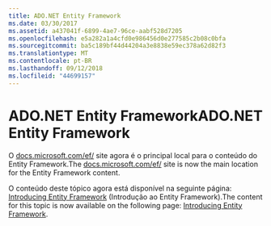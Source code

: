 ```yaml
---
title: ADO.NET Entity Framework
ms.date: 03/30/2017
ms.assetid: a437041f-6899-4ae7-96ce-aabf528d7205
ms.openlocfilehash: e5a282a1a4cfd0e986456d0e277585c2b08c0bfa
ms.sourcegitcommit: ba5c189bf44d44204a3e8838e59ec378a62d82f3
ms.translationtype: MT
ms.contentlocale: pt-BR
ms.lasthandoff: 09/12/2018
ms.locfileid: "44699157"
---
```

# <a name="adonet-entity-framework"></a><span data-ttu-id="423aa-102">ADO.NET Entity Framework</span><span class="sxs-lookup"><span data-stu-id="423aa-102">ADO.NET Entity Framework</span></span>
<span data-ttu-id="423aa-103">O [docs.microsoft.com/ef/](https://docs.microsoft.com/ef/) site agora é o principal local para o conteúdo do Entity Framework.</span><span class="sxs-lookup"><span data-stu-id="423aa-103">The [docs.microsoft.com/ef/](https://docs.microsoft.com/ef/) site is now the main location for the Entity Framework content.</span></span>  
  
 <span data-ttu-id="423aa-104">O conteúdo deste tópico agora está disponível na seguinte página: [Introducing Entity Framework](https://msdn.microsoft.com/data/jj590134) (Introdução ao Entity Framework).</span><span class="sxs-lookup"><span data-stu-id="423aa-104">The content for this topic is now available on the following page: [Introducing Entity Framework](https://msdn.microsoft.com/data/jj590134).</span></span>
